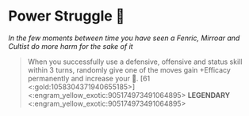 # **Power Struggle** 👑 
*In the few moments between time you have seen a Fenric, Mirroar and Cultist do more harm for the sake of it*

> When you successfully use a defensive, offensive and status skill within 3 turns, randomly give one of the moves gain +Efficacy permanently and increase your 👥. [61 <:gold:1058304371940655185>]
<:engram_yellow_exotic:905174973491064895> __LEGENDARY__ <:engram_yellow_exotic:905174973491064895>

